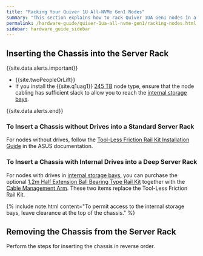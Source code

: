 ```yaml
---
title: "Racking Your Quiver 1U All-NVMe Gen1 Nodes"
summary: "This section explains how to rack Quiver 1UA Gen1 nodes in a data center."
permalink: /hardware-guide/quiver-1ua-all-nvme-gen1/racking-nodes.html
sidebar: hardware_guide_sidebar
---
```


<a id="insert-chassis"></a>
## Inserting the Chassis into the Server Rack
{{site.data.alerts.important}}
<ul>
  <li>{{site.twoPeopleOrLift}}</li>
  <li>If you install the {{site.q1uag1}} <a href="technical-specifications.html">245 TB</a> node type, ensure that the node cabling has sufficient slack to allow you to reach the <a href="drive-bay-mapping.html#nvme-drives-in-internal-storage-bays">internal storage bays</a>.</li>
</ul>
{{site.data.alerts.end}}

### To Insert a Chassis without Drives into a Standard Server Rack
For nodes without drives, follow the [Tool-Less Friction Rail Kit Installation Guide](https://dlcdnets.asus.com/pub/ASUS/server/RS520-E9-RS8/Manual/E21630_Tool-less_Friction_Rail_Kit_Installation_Guide_EM_WEB.pdf?model=RS500A-E12-RS12U) in the ASUS documentation.

### To Insert a Chassis with Internal Drives into a Deep Server Rack
For nodes with drives in [internal storage bays](drive-bay-mapping.html#nvme-drives-in-internal-storage-bays), you can purchase the optional [1.2m Half Extension Ball Bearing Type Rail Kit](https://dlcdnets.asus.com/pub/ASUS/server/RS500A-E11/manual/1.2m_Half_Extension_Ball_bearing_Type_Rail_Kit_Instruction_13SV000IAM0901.pdf?model=RS500A-E12-RS12U) together with the <a href="https://docs.qumulo.com/pdf/quiver-1ua-all-nvme-gen1-cable-management-arm.pdf" class="pdf">Cable Management Arm</a>. These two items replace the Tool-Less Friction Rail Kit.

{% include note.html content="To permit access to the internal storage bays, leave clearance at the top of the chassis." %}

<a id="remove-chassis"></a>
## Removing the Chassis from the Server Rack
Perform the steps for inserting the chassis in reverse order.
